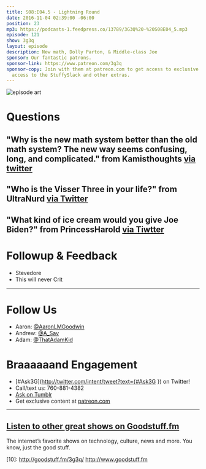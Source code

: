```yaml
---
title: S08:E04.5 - Lightning Round
date: 2016-11-04 02:39:00 -06:00
position: 23
mp3: https://podcasts-1.feedpress.co/13789/3G3Q%20-%20S08E04_5.mp3
episode: 121
show: 3g3q
layout: episode
description: New math, Dolly Parton, & Middle-class Joe
sponsor: Our fantastic patrons.
sponsor-link: https://www.patreon.com/3g3q
sponsor-copy: Join with them at patreon.com to get access to exclusive bonus material,
  access to the StuffySlack and other extras.
---
```


![episode art][1]

# Questions

## **"Why is the new math system better than the old math system? The new way seems confusing, long, and complicated."** from Kamisthoughts [via twitter][2]
## **"Who is the Visser Three in your life?"** from UltraNurd [via Twitter][3]
## **"What kind of ice cream would you give Joe Biden?"** from PrincessHarold [via Tiwtter][4]

# Followup & Feedback

* Stevedore
* This will never Crit

***

# Follow Us
* Aaron: [@AaronLMGoodwin](http://twitter.com/aaronlmgoodwin)
* Andrew: [@A_Sav](http://twitter.com/a_sav)
* Adam: [@ThatAdamKid](http://twitter.com/thatadamkid)

# Braaaaaand Engagement
* [#Ask3G](http://twitter.com/intent/tweet?text={#Ask3G }) on Twitter!
* Call/text us: 760-881-4382
* [Ask on Tumblr](http://3g3q.co/ask)
* Get exclusive content at [patreon.com](http://www.patreon.com/3g3q)

***

## [Listen to other great shows on Goodstuff.fm](http://goodstuff.fm/)
The internet’s favorite shows on technology, culture, news and more. You know, just the good stuff.

[1]: http://l.gdwn.co/11nVB.jpg
[2]: https://twitter.com/608372027/status/687351190196113408
[3]: https://twitter.com/12884962/status/703865554629623809
[4]: https://twitter.com/83285176/status/783300050017325057
[5]: http://twitter.com/aaronlmgoodwin
[6]: http://twitter.com/a_sav
[7]: http://twitter.com/thatadamkid
[8]: http://3g3q.co/ask
[9]: http://www.patreon.com/3g3q
[10]: http://goodstuff.fm/3g3q/ http://www.goodstuff.fm
